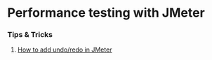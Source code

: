 # Performance testing with JMeter

### Tips & Tricks

1. [How to add undo/redo in JMeter](https://github.com/afikur/performance-testing-with-jmeter/blob/master/tips/tip1.md)